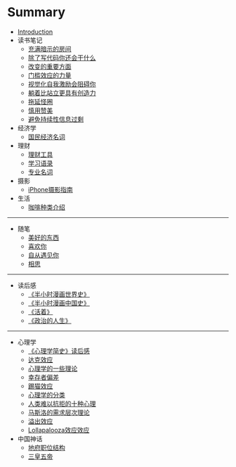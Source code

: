 # Summary

* [Introduction](README.md)
* 读书笔记
  * [充满暗示的房间](读书笔记/充满暗示的房间.md)
  * [ 除了写代码你还会干什么](读书笔记/除了写代码你还会干什么.md)
  * [改变的重要方面](读书笔记/改变的重要方面.md)
  * [门槛效应的力量](读书笔记/门槛效应的力量.md)
  * [视觉化自我激励会阻碍你](读书笔记/视觉化自我激励会阻碍你.md)
  * [躺着比站立更具有创造力](读书笔记/躺着比站立更具有创造力.md)
  * [拖延怪圈](读书笔记/拖延怪圈.md)
  * [慎用赞美](读书笔记/慎用赞美.md)
  * [避免持续性信息过剩](读书笔记/避免持续性信息过剩.md)
* 经济学
  * [国民经济名词](经济学/国民经济名词.md)
* 理财
  * [理财工具](理财/理财工具.md)
  * [学习语录](理财/学习语录.md)
  * [专业名词](理财/专业名词.md)
* 摄影
  * [iPhone摄影指南](摄影/iPhone摄影指南.md)
* 生活
  * [咖啡种类介绍](生活/咖啡种类介绍.md)

---

* 随笔
  * [美好的东西](随笔/美好的东西.md)
  * [喜欢你](随笔/喜欢你.md)
  * [自从遇见你](随笔/自从遇见你.md)
  * [相思](随笔/相思.md)

---

* 读后感
  * [《半小时漫画世界史》](读后感/《半小时漫画世界史》.md)
  * [《半小时漫画中国史》](读后感/《半小时漫画中国史》.md)
  * [《活着》](读后感/《活着》.md)
  * [《政治的人生》](读后感/《政治的人生》.md)

---

* 心理学
  * [《心理学简史》读后感](心理学/《心理学简史》读后感.md)
  * [达克效应](心理学/达克效应.md)
  * [心理学的一些理论](心理学/心理学的一些理论.md)
  * [幸存者偏差](心理学/幸存者偏差.md)
  * [踢猫效应](心理学/踢猫效应.md)
  * [心理学的分类](心理学/心理学的分类.md)
  * [人类难以抗拒的十种心理](心理学/人类难以抗拒的十种心理.md)
  * [马斯洛的需求层次理论](心理学/马斯洛的需求层次理论.md)
  * [溢出效应](心理学/溢出效应.md)
  * [Lollapalooza效应效应](心理学/Lollapalooza效应.md)
* 中国神话
  * [地府职位结构](中国神话/地府职位结构.md)
  * [三皇五帝](三皇五帝.md)

